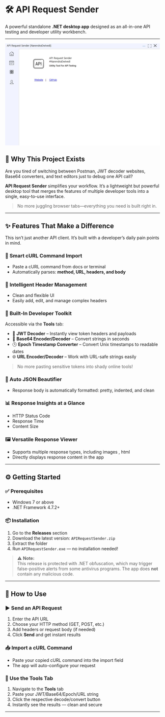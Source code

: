 # 🛠️ API Request Sender

A powerful standalone **.NET desktop app** designed as an all-in-one API testing and developer utility workbench.

---
![API Request Sender Screenshot](apirequestsender.JPG)

## 🚀 Why This Project Exists

Are you tired of switching between Postman, JWT decoder websites, Base64 converters, and text editors just to debug one API call?

**API Request Sender** simplifies your workflow. It’s a lightweight but powerful desktop tool that merges the features of multiple developer tools into a single, easy-to-use interface.

> No more juggling browser tabs—everything you need is built right in.

---

## ✨ Features That Make a Difference

This isn’t just another API client. It’s built with a developer’s daily pain points in mind.

### 🔁 Smart cURL Command Import

- Paste a cURL command from docs or terminal
- Automatically parses: **method, URL, headers, and body**

### 🧠 Intelligent Header Management

- Clean and flexible UI
- Easily add, edit, and manage complex headers

### 🧰 Built-In Developer Toolkit

Accessible via the **Tools** tab:

- 🔐 **JWT Decoder** – Instantly view token headers and payloads  
- 🧬 **Base64 Encoder/Decoder** – Convert strings in seconds  
- 🕓 **Epoch Timestamp Converter** – Convert Unix timestamps to readable dates  
- 🌐 **URL Encoder/Decoder** – Work with URL-safe strings easily  

> No more pasting sensitive tokens into shady online tools!

### 🧹 Auto JSON Beautifier

- Response body is automatically formatted: pretty, indented, and clean

### 📊 Response Insights at a Glance

- HTTP Status Code  
- Response Time  
- Content Size

### 🖼️ Versatile Response Viewer

- Supports multiple response types, including images , html
- Directly displays response content in the app

---

## ⚙️ Getting Started

### ✅ Prerequisites

- Windows 7 or above  
- .NET Framework 4.7.2+

### 📦 Installation

1. Go to the **Releases** section
2. Download the latest version: `APIRequestSender.zip`
3. Extract the folder
4. Run `APIRequestSender.exe` — no installation needed!

> ⚠️ **Note:**  
> This release is protected with .NET obfuscation, which may trigger false-positive alerts from some antivirus programs. The app does **not** contain any malicious code.


---

## 📖 How to Use

### ▶️ Send an API Request

1. Enter the API URL  
2. Choose your HTTP method (GET, POST, etc.)  
3. Add headers or request body (if needed)  
4. Click **Send** and get instant results

### 📥 Import a cURL Command

- Paste your copied cURL command into the import field
- The app will auto-configure your request

### 🧰 Use the Tools Tab

1. Navigate to the **Tools** tab  
2. Paste your JWT/Base64/Epoch/URL string  
3. Click the respective decode/convert button  
4. Instantly see the results — clean and secure

---
